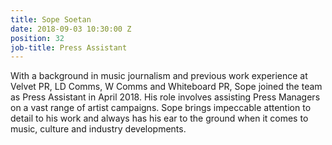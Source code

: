 ```yaml
---
title: Sope Soetan
date: 2018-09-03 10:30:00 Z
position: 32
job-title: Press Assistant
---
```


With a background in music journalism and previous work experience at Velvet PR, LD Comms, W Comms and Whiteboard PR, Sope joined the team as Press Assistant in April 2018. His role involves assisting Press Managers on a vast range of artist campaigns. Sope brings impeccable attention to detail to his work and always has his ear to the ground when it comes to music, culture and industry developments.